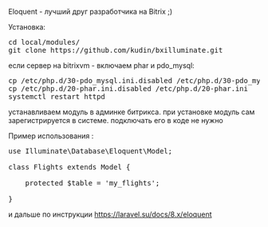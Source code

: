 Eloquent - лучший друг разработчика на Bitrix ;)

<p>Установка:</p>
<pre>cd local/modules/ 
git clone https://github.com/kudin/bxilluminate.git</pre>
 
<p>если сервер на bitrixvm - включаем phar и pdo_mysql:</p>
<pre>
cp /etc/php.d/30-pdo_mysql.ini.disabled /etc/php.d/30-pdo_mysql.ini
cp /etc/php.d/20-phar.ini.disabled /etc/php.d/20-phar.ini
systemctl restart httpd</pre>


устанавливаем модуль в админке битрикса. при установке модуль сам зарегистрируется в системе.
подключать его в коде не нужно


<p>Пример использования :</p>

<pre>use Illuminate\Database\Eloquent\Model;
 
class Flights extends Model {
 
    protected $table = 'my_flights';
 
}</pre>

и дальше по инструкции https://laravel.su/docs/8.x/eloquent</pre>
